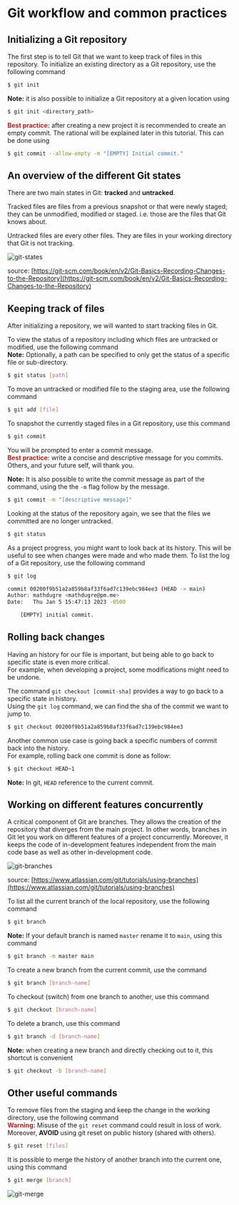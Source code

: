 # Git workflow and common practices

## Initializing a Git repository

The first step is to tell Git that we want to keep track of files in this repository.
To initialize an existing directory as a Git repository, use the following command

```bash
$ git init
```

**Note:** it is also possible to initialize a Git repository at a given location using

```bash
$ git init <directory_path>
```

<span style="color:firebrick">**Best practice:**</span> after creating a new project it is recommended to create an empty commit. The rational will be explained later in this tutorial.
This can be done using

```bash
$ git commit --allow-empty -m "[EMPTY] Initial commit."
```

## An overview of the different Git states

There are two main states in Git: **tracked** and **untracked**.

Tracked files are files from a previous snapshot or that were newly staged; they can be unmodified, modified or staged. i.e. those are the files that Git knows about.

Untracked files are every other files. They are files in your working directory that Git is not tracking.

![git-states](../../figures/git-states.png)

source: [https://git-scm.com/book/en/v2/Git-Basics-Recording-Changes-to-the-Repository](https://git-scm.com/book/en/v2/Git-Basics-Recording-Changes-to-the-Repository)

## Keeping track of files

After initializing a repository, we will wanted to start tracking files in Git.

To view the status of a repository including which files are untracked or modified, use the following command
<br/>**Note:** Optionally, a path can be specified to only get the status of a specific file or sub-directory.

```bash
$ git status [path]
```

To move an untracked or modified file to the staging area, use the following command

```bash
$ git add [file]
```

To snapshot the currently staged files in a Git repository, use this command

```bash
$ git commit
```

You will be prompted to enter a commit message.
<br/><span style="color:firebrick">**Best practice:**</span> write a concise and descriptive message for you commits. Others, and your future self, will thank you.

**Note:** It is also possible to write the commit message as part of the command, using the the `-m` flag follow by the message.

```bash
$ git commit -m "[descriptive message]"
```

Looking at the status of the repository again, we see that the files we committed are no longer untracked.

```bash
$ git status
```

As a project progress, you might want to look back at its history.
This will be useful to see when changes were made and who made them.
To list the log of a Git repository, use the following command

```bash
$ git log

commit 00200f9b51a2a859b8af33f6ad7c139ebc984ee3 (HEAD -> main)
Author: mathdugre <mathdugre@pm.me>
Date:   Thu Jan 5 15:47:13 2023 -0500

    [EMPTY] initial commit.
```

## Rolling back changes

Having an history for our file is important, but being able to go back to specific state is even more critical.<br>
For example, when developing a project, some modifications might need to be undone.

The command `git checkout [commit-sha]` provides a way to go back to a specific state in history.<br>
Using the `git log` command, we can find the sha of the commit we want to jump to.

```bash
$ git checkout 00200f9b51a2a859b8af33f6ad7c139ebc984ee3
```

Another common use case is going back a specific numbers of commit back into the history.<br>
For example, rolling back one commit is done as follow:

```bash
$ git checkout HEAD~1
```

**Note:** In git, `HEAD` reference to the current commit.

## Working on different features concurrently

A critical component of Git are branches. They allows the creation of the repository that diverges from the main project.
In other words, branches in Git let you work on different features of a project concurrently. Moreover, it keeps the code of in-development features independent from the main code base as well as other in-development code.

![git-branches](../../figures/git-branches.svg)

source: [https://www.atlassian.com/git/tutorials/using-branches](https://www.atlassian.com/git/tutorials/using-branches)

To list all the current branch of the local repository, use the following command

```bash
$ git branch
```

**Note:** If your default branch is named `master` rename it to `main`, using this command

```bash
$ git branch -m master main
```

To create a new branch from the current commit, use the command

```bash
$ git branch [branch-name]
```

To checkout (switch) from one branch to another, use this command

```bash
$ git checkout [branch-name]
```

To delete a branch, use this command

```bash
$ git branch -d [branch-name]
```

**Note:** when creating a new branch and directly checking out to it, this shortcut is convenient

```bash
$ git checkout -b [branch-name]
```

## Other useful commands

To remove files from the staging and keep the change in the working directory, use the following command
<br/><span style="color:firebrick">**Warning:**</span> Misuse of the `git reset` command could result in loss of work. Moreover, **AVOID** using git reset on public history (shared with others).

```bash
$ git reset [files]
```

It is possible to merge the history of another branch into the current one, using this command

```bash
$ git merge [branch]
```

![git-merge](../../figures/git-merge.svg)
